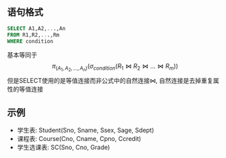 ## 语句格式
```sql
SELECT A1,A2,...,An
FROM R1,R2,...,Rm
WHERE condition
```
基本等同于
$$
\pi_{(A_1, A_2, \ldots, A_n)}(\sigma_{condition}(R_1 \bowtie R_2 \bowtie \ldots \bowtie R_m))
$$
但是SELECT使用的是等值连接而非公式中的自然连接$\bowtie$, 自然连接是去掉重复属性的等值连接

## 示例
- 学生表:
	Student(Sno, Sname, Ssex, Sage, Sdept)
- 课程表:
	Course(Cno, Cname, Cpno, Ccredit)
- 学生选课表:
	SC(Sno, Cno, Grade)